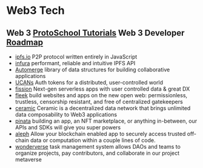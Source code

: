 # Web3 Tech

## Web 3 [ProtoSchool Tutorials](https://proto.school/) Web 3 Developer [Roadmap](https://github.com/OffcierCia/DeFi-Developer-Road-Map)
* [ipfs.io](https://js.ipfs.io/) P2P protocol written entirely in JavaScript
* [infura](https://infura.io/product/ipfs) performant, reliable and intuitive IPFS API
* [Automerge](https://automerge.org/) library of data structures for building collaborative applications
* [UCANs](https://github.com/ucan-wg/ts-ucan) Auth tokens for a distributed, user-controlled world
* [fission](https://github.com/fission-suite) Next-gen serverless apps with user controlled data & great DX
* [fleek](https://fleek.co/) build websites and apps on the new open web: permissionless, trustless, censorship resistant, and free of centralized gatekeepers
* [ceramic](https://ceramic.network/) Ceramic is a decentralized data network that brings unlimited data composability to Web3 applications
* [pinata](https://www.pinata.cloud/) building an app, an NFT marketplace, or anything in-between, our APIs and SDKs will give you super powers
* [aleph](https://aleph.im/#/) Allow your blockchain enabled app to securely access trusted off-chain data or computation within a couple lines of code.
* [wonderverse](https://www.wonderverse.xyz/) task management system allows DAOs and teams to organize projects, pay contributors, and collaborate in our project metaverse
